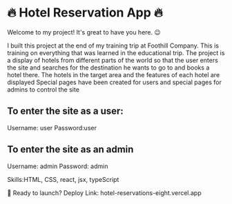 # 🔥 Hotel Reservation App 🔥
Welcome to my project! It's great to have you here. 😉

I built this project at the end of my training trip at Foothill Company. This is training on everything that was learned in the educational trip. The project is a display of hotels from different parts of the world so that the user enters the site and searches for the destination he wants to go to and books a hotel there.
The hotels in the target area and the features of each hotel are displayed 
Special pages have been created for users and special pages for admins to control the site
## To enter the site as a user:
Username: user
Password:user
## To enter the site as an admin 
Username: admin
Password: admin

Skills:HTML, CSS, react, jsx, typeScript

🚀 Ready to launch? Deploy Link: hotel-reservations-eight.vercel.app

